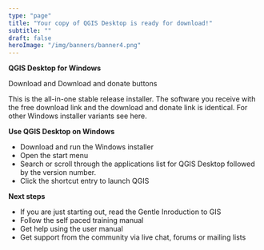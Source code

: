 ```yaml
---
type: "page"
title: "Your copy of QGIS Desktop is ready for download!"
subtitle: ""
draft: false
heroImage: "/img/banners/banner4.png"
---
```


**QGIS Desktop for Windows**

Download and Download and donate buttons

This is the all-in-one stable release installer. The software you receive with the free download link and the download and donate link is identical. For other Windows installer variants see here.

**Use QGIS Desktop on Windows**
* Download and run the Windows installer
* Open the start menu
* Search or scroll through the applications list for QGIS Desktop followed by the version number.
* Click the shortcut entry to launch QGIS

**Next steps**
* If you are just starting out, read the Gentle Inroduction to GIS
* Follow the self paced training manual
* Get help using the user manual 
* Get support from the community via live chat, forums or mailing lists